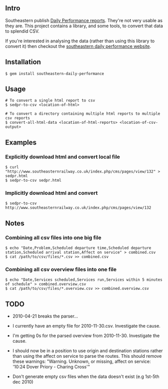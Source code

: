 ## Intro

Southeastern publish [Daily Performance reports](http://www.southeasternrailway.co.uk/your-journey/daily-performance/).  They're not very usable as they are.  This project contains a library, and some tools, to convert that data to splendid CSV.

If you're interested in analysing the data (rather than using this library to convert it) then checkout the [southeastern daily performance website](http://chrisroos.github.com/southeastern-daily-performance/).

## Installation

    $ gem install southeastern-daily-performance

## Usage

    # To convert a single html report to csv
    $ sedpr-to-csv <location-of-html>
    
    # To convert a directory containing multiple html reports to multiple csv reports
    $ convert-all-html-data <location-of-html-reports> <location-of-csv-output>

## Examples

### Explicitly download html and convert local file

    $ curl "http://www.southeasternrailway.co.uk/index.php/cms/pages/view/132" > sedpr.html
    $ sedpr-to-csv sedpr.html

### Implicitly download html and convert

    $ sedpr-to-csv http://www.southeasternrailway.co.uk/index.php/cms/pages/view/132
    
## Notes

### Combining all csv files into one big file

    $ echo "Date,Problem,Scheduled departure time,Scheduled departure station,Scheduled arrival station,Affect on service" > combined.csv
    $ cat /path/to/csv/files/*.csv >> combined.csv
    
### Combining all csv overview files into one file

    $ echo "Date,Services scheduled,Services run,Services within 5 minutes of schedule" > combined.overview.csv
    $ cat /path/to/csv/files/*.overview.csv >> combined.overview.csv

## TODO

* 2010-04-21 breaks the parser...

* I currently have an empty file for 2010-11-30.csv.  Investigate the cause.

* I'm getting 0s for the parsed overview from 2010-11-30.  Investigate the cause.

* I should now be in a position to use origin and destination stations rather than using the affect on service to parse the routes.  This should remove these warnings: "Warning. Unknown, or missing, affect on service: '10:24 Dover Priory - Charing Cross'"

* Don't generate empty csv files when the data doesn't exist (e.g 1st-5th dec 2010)